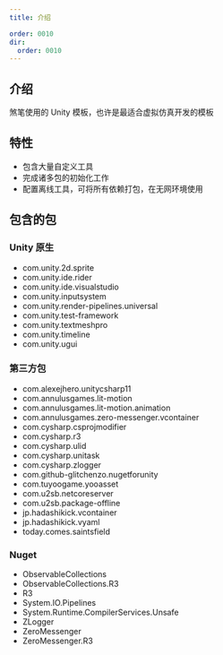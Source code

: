 ```yaml
---
title: 介绍

order: 0010
dir:
  order: 0010
---
```


## 介绍

煞笔使用的 Unity 模板，也许是最适合虚拟仿真开发的模板

## 特性

- 包含大量自定义工具
- 完成诸多包的初始化工作
- 配置离线工具，可将所有依赖打包，在无网环境使用

## 包含的包

### Unity 原生

- com.unity.2d.sprite
- com.unity.ide.rider
- com.unity.ide.visualstudio
- com.unity.inputsystem
- com.unity.render-pipelines.universal
- com.unity.test-framework
- com.unity.textmeshpro
- com.unity.timeline
- com.unity.ugui

### 第三方包

- com.alexejhero.unitycsharp11
- com.annulusgames.lit-motion
- com.annulusgames.lit-motion.animation
- com.annulusgames.zero-messenger.vcontainer
- com.cysharp.csprojmodifier
- com.cysharp.r3
- com.cysharp.ulid
- com.cysharp.unitask
- com.cysharp.zlogger
- com.github-glitchenzo.nugetforunity
- com.tuyoogame.yooasset
- com.u2sb.netcoreserver
- com.u2sb.package-offline
- jp.hadashikick.vcontainer
- jp.hadashikick.vyaml
- today.comes.saintsfield

### Nuget

- ObservableCollections
- ObservableCollections.R3
- R3
- System.IO.Pipelines
- System.Runtime.CompilerServices.Unsafe
- ZLogger
- ZeroMessenger
- ZeroMessenger.R3
